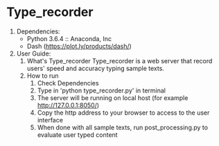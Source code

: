 # Type_recorder
1. Dependencies:
	- Python 3.6.4 :: Anaconda, Inc
	- Dash (https://plot.ly/products/dash/)
2. User Guide:
	1. What's Type_recorder
		Type_recorder is a web server that record users' speed and accuracy typing sample texts.
	2. How to run
		1. Check Dependencies
		2. Type in 'python type_recorder.py' in terminal
		3. The server will be running on local host (for example http://127.0.0.1:8050/)
		4. Copy the http address to your browser to access to the user interface
		5. When done with all sample texts, run post_processing.py to evaluate user typed content
